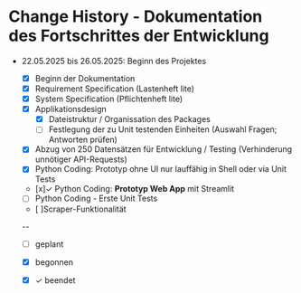 # Change History - Dokumentation des Fortschrittes der Entwicklung

- <time datetime="2025-05-26">22.05.2025 bis 26.05.2025: </time>Beginn des Projektes
    - [x] Beginn der Dokumentation 
    - [x] Requirement Specification (Lastenheft lite)
    - [x] System Specification (Pflichtenheft lite)
    - [x] Applikationsdesign
        - [x] Dateistruktur / Organissation des Packages
        - [ ] Festlegung der zu Unit testenden Einheiten (Auswahl Fragen; Antworten prüfen)
    - [x] Abzug von 250 Datensätzen für Entwicklung / Testing (Verhinderung unnötiger API-Requests)
    - [x] Python Coding: Prototyp ohne UI nur lauffähig in Shell oder via Unit Tests
    - [x]✓ Python Coding: __Prototyp Web App__ mit Streamlit
    - [ ] Python Coding - Erste Unit Tests
    - [ ]Scraper-Funktionalität

    -- 

    - [ ] geplant 
    - [x] begonnen  
    - [x] ✓ beendet

